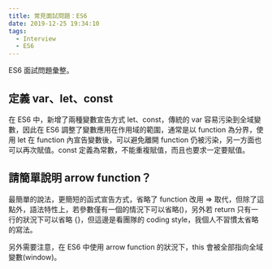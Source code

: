 ```yaml
---
title: 常見面試問題：ES6
date: 2019-12-25 19:34:10
tags:
  - Interview
  - ES6
---
```

ES6 面試問題彙整。
<!--more-->
## 定義 var、let、const 
在 ES6 中，新增了兩種變數宣告方式 let、const，傳統的 var 容易污染到全域變數，因此在 ES6 調整了變數應用在作用域的範圍，通常是以 function 為分界，使用 let 在 function 內宣告變數後，可以避免離開 function 仍被污染，另一方面也可以再次賦值。const 定義為常數，不能重複賦值，而且也要求一定要賦值。

## 請簡單說明 arrow function？
最簡單的說法，更簡短的函式宣告方式，省略了 function 改用 => 取代，但除了這點外，語法特性上，若參數僅有一個的情況下可以省略()，另外若 return 只有一行的狀況下可以省略 {}，但這邊是看團隊的 coding style，我個人不習慣太省略的寫法。

另外需要注意，在 ES6 中使用 arrow function 的狀況下，this 會被全部指向全域變數(window)。